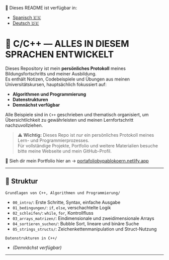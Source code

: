 📘 Dieses README ist verfügbar in:  
- [Spanisch 🇪🇸](README.es.md)  
- [Deutsch 🇩🇪](README.de.md)  

# 📘 C/C++ — ALLES IN DIESEM SPRACHEN ENTWICKELT

Dieses Repository ist mein **persönliches Protokoll** meines Bildungsfortschritts und meiner Ausbildung.  
Es enthält Notizen, Codebeispiele und Übungen aus meinen Universitätskursen, hauptsächlich fokussiert auf:  
- **Algorithmen und Programmierung**  
- **Datenstrukturen**  
- **Demnächst verfügbar**  

Alle Beispiele sind in `C++` geschrieben und thematisch organisiert, um Übersichtlichkeit zu gewährleisten und meinen Lernfortschritt nachzuvollziehen.

> ⚠️ **Wichtig:** Dieses Repo ist *nur* ein persönliches Protokoll meines Lern- und Programmierprozesses.  
> Für vollständige Projekte, Portfolio und weitere Materialien besuche bitte meine Webseite und mein GitHub-Profil.

🔗 Sieh dir mein Portfolio hier an → [portafoliobypablokoern.netlify.app](https://portafoliobypablokoern.netlify.app)

---

## 📂 Struktur

`Grundlagen von C++, Algorithmen und Programmierung/`  
- `00_intro/`: Erste Schritte, Syntax, einfache Ausgabe  
- `01_bedingungen/`: `if`, `else`, verschachtelte Logik  
- `02_schleifen/`: `while`, `for`, Kontrollfluss  
- `03_arrays_matrizen/`: Eindimensionale und zweidimensionale Arrays  
- `04_sortieren_suchen/`: Bubble Sort, lineare und binäre Suche  
- `05_strings_structs/`: Zeichenkettenmanipulation und Struct-Nutzung  

`Datenstrukturen in C++/`  
- *(Demnächst verfügbar)*  

---